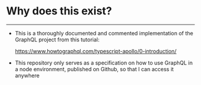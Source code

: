 # Why does this exist?

---

- This is a thoroughly documented and commented implementation of the GraphQL project from this tutorial:

  https://www.howtographql.com/typescript-apollo/0-introduction/

- This repository only serves as a specification on how to use GraphQL in a node environment, published on Github, so that I can access it anywhere

